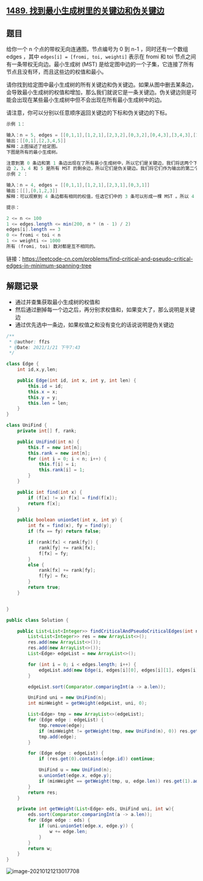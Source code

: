 ## [1489. 找到最小生成树里的关键边和伪关键边](https://leetcode-cn.com/problems/find-critical-and-pseudo-critical-edges-in-minimum-spanning-tree/)

## 题目

给你一个 n 个点的带权无向连通图，节点编号为 0 到 n-1 ，同时还有一个数组 edges ，其中 `edges[i] = [fromi, toi, weighti]` 表示在 fromi 和 toi 节点之间有一条带权无向边。最小生成树 (MST) 是给定图中边的一个子集，它连接了所有节点且没有环，而且这些边的权值和最小。

请你找到给定图中最小生成树的所有关键边和伪关键边。如果从图中删去某条边，会导致最小生成树的权值和增加，那么我们就说它是一条关键边。伪关键边则是可能会出现在某些最小生成树中但不会出现在所有最小生成树中的边。

请注意，你可以分别以任意顺序返回关键边的下标和伪关键边的下标。

```java
示例 1：

输入：n = 5, edges = [[0,1,1],[1,2,1],[2,3,2],[0,3,2],[0,4,3],[3,4,3],[1,4,6]]
输出：[[0,1],[2,3,4,5]]
解释：上图描述了给定图。
下图是所有的最小生成树。

注意到第 0 条边和第 1 条边出现在了所有最小生成树中，所以它们是关键边，我们将这两个下标作为输出的第一个列表。
边 2，3，4 和 5 是所有 MST 的剩余边，所以它们是伪关键边。我们将它们作为输出的第二个列表。
示例 2 ：

输入：n = 4, edges = [[0,1,1],[1,2,1],[2,3,1],[0,3,1]]
输出：[[],[0,1,2,3]]
解释：可以观察到 4 条边都有相同的权值，任选它们中的 3 条可以形成一棵 MST 。所以 4 条边都是伪关键边。
```



```java
提示：

2 <= n <= 100
1 <= edges.length <= min(200, n * (n - 1) / 2)
edges[i].length == 3
0 <= fromi < toi < n
1 <= weighti <= 1000
所有 (fromi, toi) 数对都是互不相同的。
```


链接：https://leetcode-cn.com/problems/find-critical-and-pseudo-critical-edges-in-minimum-spanning-tree

## 解题记录

+ 通过并查集获取最小生成树的权值和
+ 然后通过删掉每一个边之后，再分别求权值和，如果变大了，那么说明是关键边
+ 通过优先选中一条边，如果权值之和没有变化的话说说明是伪关键边

```java
/**
 * @author: ffzs
 * @Date: 2021/1/21 下午7:43
 */

class Edge {
    int id,x,y,len;

    public Edge(int id, int x, int y, int len) {
        this.id = id;
        this.x = x;
        this.y = y;
        this.len = len;
    }
}

class UniFind {
    private int[] f, rank;

    public UniFind(int n) {
        this.f = new int[n];
        this.rank = new int[n];
        for (int i = 0; i < n; i++) {
            this.f[i] = i;
            this.rank[i] = 1;
        }
    }

    public int find(int x) {
        if (f[x] != x) f[x] = find(f[x]);
        return f[x];
    }

    public boolean unionSet(int x, int y) {
        int fx = find(x), fy = find(y);
        if (fx == fy) return false;

        if (rank[fx] < rank[fy]) {
            rank[fy] += rank[fx];
            f[fx] = fy;
        }
        else {
            rank[fx] += rank[fy];
            f[fy] = fx;
        }
        return true;
    }


}

public class Solution {

    public List<List<Integer>> findCriticalAndPseudoCriticalEdges(int n, int[][] edges) {
        List<List<Integer>> res = new ArrayList<>();
        res.add(new ArrayList<>());
        res.add(new ArrayList<>());
        List<Edge> edgeList = new ArrayList<>();

        for (int i = 0; i < edges.length; i++) {
            edgeList.add(new Edge(i, edges[i][0], edges[i][1], edges[i][2]));
        }

        edgeList.sort(Comparator.comparingInt(a -> a.len));

        UniFind uni = new UniFind(n);
        int minWeight = getWeight(edgeList, uni, 0);

        List<Edge> tmp = new ArrayList<>(edgeList);
        for (Edge edge : edgeList) {
            tmp.remove(edge);
            if (minWeight != getWeight(tmp, new UniFind(n), 0)) res.get(0).add(edge.id);
            tmp.add(edge);
        }

        for (Edge edge : edgeList) {
            if (res.get(0).contains(edge.id)) continue;

            UniFind u = new UniFind(n);
            u.unionSet(edge.x, edge.y);
            if (minWeight == getWeight(tmp, u, edge.len)) res.get(1).add(edge.id);
        }
        return res;
    }

    private int getWeight(List<Edge> eds, UniFind uni, int w){
        eds.sort(Comparator.comparingInt(a -> a.len));
        for (Edge edge : eds) {
            if (uni.unionSet(edge.x, edge.y)) {
                w += edge.len;
            }
        }
        return w;
    }
}
```

![image-20210121213017708](https://gitee.com/ffzs/picture_go/raw/master/img/image-20210121213017708.png)
